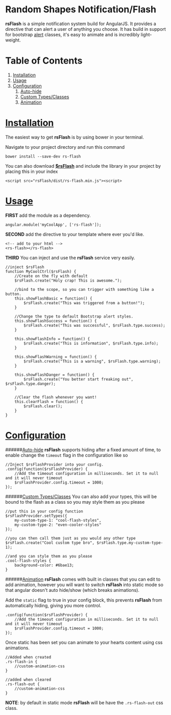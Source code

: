 Random Shapes Notification/Flash
======
**rsFlash** is a simple notification system build for AngularJS. It provides a directive that can alert a user of anything you choose. It has build in support for bootstrap [alert](http://getbootstrap.com/components/#alerts) classes, it's easy to animate and is incredibly light-weight.

Table of Contents
======
1. [Installation](#installation)
2. [Usage](#usage)
3. [Configuration](#uration)
    1. [Auto-hide](#auto-hide) 
    2. [Custom Types/Classes](#custom) 
    3. [Animation](#animation) 

[Installation](id:installation)
======

The easiest way to get **rsFlash** is by using bower in your terminal.

Navigate to your project directory and run this command

    bower install --save-dev rs-flash

You can also download [**$rsFlash**](https://github.com/RandomShapes/rsFlash/archive/master.zip) and include the library in your project by placing this in your index

    <script src="rsFlash/dist/rs-flash.min.js"><script>

[Usage](id:usage)
======

**FIRST** add the module as a dependency.

    angular.module('myCoolApp', ['rs-flash']);

**SECOND** add the directive to your template where ever you'd like.

    <!-- add to your html -->
    <rs-flash></rs-flash>

**THIRD** You can inject and use the **rsFlash** service very easily.

    //inject $rsFlash
    function MyCoolCtrl($rsFlash) {
    	//Create on the fly with default
        $rsFlash.create("Holy crap! This is awesome.");
        
        //bind to the scope, so you can trigger with something like a button.
        this.showFlashBasic = function() {
        	$rsFlash.create("This was triggered from a button!");
        }
        
        //Change the type to default Bootstrap alert styles.
        this.showFlashSuccess = function() {
        	$rsFlash.create("This was successful", $rsFlash.type.success);
        }
        
        this.showFlashInfo = function() {
        	$rsFlash.create("This is information", $rsFlash.type.info);
        }
        
        this.showFlashWarning = function() {
        	$rsFlash.create("This is a warning", $rsFlash.type.warning);
        }
        
        this.showFlashDanger = function() {
        	$rsFlash.create("You better start freaking out", $rsFlash.type.danger);
        }
        
        //Clear the flash whenever you want!
        this.clearFlash = function() {
        	$rsFlash.clear();
        }
    }
    
[Configuration](id:config)
======
######[Auto-hide](id:auto-hide)
**rsFlash** supports hiding after a fixed amount of time, to enable change the `timeout` flag in the configuration like so
   
    //Inject $rsFlashProvider into your config.
    .config(function($rsFlashProvider) {
    	//Add the timeout configuration in milliseconds. Set it to null and it will never timeout
    	$rsFlashProvider.config.timeout = 1000;
    });

######[Custom Types/Classes](id:custom)
You can also add your types, this will be bound to the flash as a class so you may style them as you please

	//put this in your config function
    $rsFlashProvider.setTypes({
    	my-custom-type-1: "cool-flash-styles",
    	my-custom-type-2: "even-cooler-styles"
    });
    
    //you can then call them just as you would any other type
    $rsFlash.create("Cool custom type bro", $rsFlash.type.my-custom-type-1);
    
    //and you can style them as you please
    .cool-flash-styles {
    	background-color: #6bae13;
    }
    
######[Animation](id:animation)
**rsFlash** comes with built in classes that you can edit to add animation, however you will want to switch **rsFlash** into static mode so that angular doesn't auto hide/show (which breaks animations).

Add the `static` flag to true in your config block, this prevents **rsFlash** from automatically hiding, giving you more control.
    
    .config(function($rsFlashProvider) {
    	//Add the timeout configuration in milliseconds. Set it to null and it will never timeout
    	$rsFlashProvider.config.timeout = 1000;
    });
    
Once static has been set you can animate to your hearts content using css animations.

    //Added when created
    .rs-flash-in {
    	//custom-animation-css
    }
    
    //added when cleared
    .rs-flash-out {
    	//custom-animation-css
    }
**NOTE**: by default in static mode **rsFlash** will be have the `.rs-flash-out` css class.
